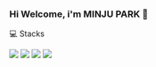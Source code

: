 ### Hi Welcome, i'm MINJU PARK 👋

💻 Stacks

<img src="https://img.shields.io/badge/Java-007396?style=flat-square&logo=Java&logoColor=white"/> <img src="https://img.shields.io/badge/Android-green?style=flat-square&logo=Android&logoColor=white"/>
<img src="https://img.shields.io/badge/Kotlin-7f52ff?style=flat-square&logo=Kotlin&logoColor=white"/>
<img src="https://img.shields.io/badge/Python-3766AB?style=flat-square&logo=Python&logoColor=white"/></a>
